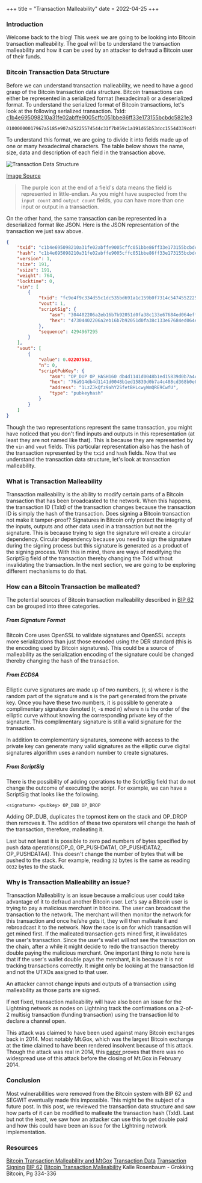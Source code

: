 +++
title = "Transaction Malleability"
date = 2022-04-25
+++

### Introduction

Welcome back to the blog! This week we are going to be looking into Bitcoin transaction malleability. The goal will be to understand the transaction malleability and how it can be used 
by an attacker to defraud a Bitcoin user of their funds. 

###  Bitcoin Transaction Data Structure

Before we can understand transaction malleability, we need to have a good grasp of the Bitcoin
transaction data structure. Bitcoin transactions can either be represented in a serialized format (hexadecimal) or a deserialized format. To understand the serialized format of Bitcoin transactions, let's look at the following serialized transaction. TxId: [c1b4e695098210a31fe02abffe9005cffc051bbe86ff33e173155bcbdc5821e3](https://learnmeabitcoin.com/explorer/transaction/c1b4e695098210a31fe02abffe9005cffc051bbe86ff33e173155bcbdc5821e3)

```hex
01000000017967a5185e907a25225574544c31f7b059c1a191d65b53dcc1554d339c4f9efc010000006a47304402206a2eb16b7b92051d0fa38c133e67684ed064effada1d7f925c842da401d4f22702201f196b10e6e4b4a9fff948e5c5d71ec5da53e90529c8dbd122bff2b1d21dc8a90121039b7bcd0824b9a9164f7ba098408e63e5b7e3cf90835cceb19868f54f8961a825ffffffff014baf2100000000001976a914db4d1141d0048b1ed15839d0b7a4c488cd368b0e88ac00000000
```

To understand this format, we are going to divide it into fields made up of one or many hexadecimal characters. The table below shows the name, size, data and description of each field in the transaction above.

![Transaction Data Structure](/images/transaction-datastructure.png)

[Image Source](https://learnmeabitcoin.com/technical/transaction-data)

> The purple icon at the end of a field's data means the field is represented in little-endian. 
> As you might have suspected from the `input count` and `output count` fields, you can have 
> more than one input or output in a transaction.

On the other hand, the same transaction can be represented in a deserialized format like JSON. Here is the JSON representation of the transaction we just saw above.


```json
{
    "txid": "c1b4e695098210a31fe02abffe9005cffc051bbe86ff33e173155bcbdc5821e3",
    "hash": "c1b4e695098210a31fe02abffe9005cffc051bbe86ff33e173155bcbdc5821e3",
    "version": 1,
    "size": 191,
    "vsize": 191,
    "weight": 764,
    "locktime": 0,
    "vin": [
        {
            "txid": "fc9e4f9c334d55c1dc535bd691a1c159b0f7314c54745522257a905e18a56779",
            "vout": 1,
            "scriptSig": {
                "asm": "304402206a2eb16b7b92051d0fa38c133e67684ed064effada1d7f925c842da401d4f22702201f196b10e6e4b4a9fff948e5c5d71ec5da53e90529c8dbd122bff2b1d21dc8a9[ALL] 039b7bcd0824b9a9164f7ba098408e63e5b7e3cf90835cceb19868f54f8961a825",
                "hex": "47304402206a2eb16b7b92051d0fa38c133e67684ed064effada1d7f925c842da401d4f22702201f196b10e6e4b4a9fff948e5c5d71ec5da53e90529c8dbd122bff2b1d21dc8a90121039b7bcd0824b9a9164f7ba098408e63e5b7e3cf90835cceb19868f54f8961a825"
            },
            "sequence": 4294967295
        }
    ],
    "vout": [
        {
            "value": 0.02207563,
            "n": 0,
            "scriptPubKey": {
                "asm": "OP_DUP OP_HASH160 db4d1141d0048b1ed15839d0b7a4c488cd368b0e OP_EQUALVERIFY OP_CHECKSIG",
                "hex": "76a914db4d1141d0048b1ed15839d0b7a4c488cd368b0e88ac",
                "address": "1LzZJkQfz9ahY2SfetBHLcwyWmQRE9CwfU",
                "type": "pubkeyhash"
            }
        }
    ]
}
```

Though the two representations represent the same transaction, you might have noticed that you don't find inputs and outputs in this representation (at least they are not named like that). This is because they are represented by the `vin` and `vout` fields. This particular representation also has the hash of the transaction represented by the `txid` and `hash` fields. Now that we understand the transaction data structure, let's look at transaction malleability.

### What is Transaction Malleability

Transaction malleability is the ability to modify certain parts of a Bitcoin transaction that has been broadcasted to the network. When this happens, the transaction ID (TxId) of the transaction changes because the transaction ID is simply the hash of the transaction. Does signing a Bitcoin transaction not make it tamper-proof? Signatures in Bitcoin only protect the integrity of the inputs, outputs and other data used in a transaction but not the signature. This is because trying to sign the signature will create a circular dependency. Circular dependency because you need to sign the signature during the signing process but this signature is generated as a product of the signing process.  With this in mind, there are ways of modifying the ScriptSig field of the transaction thereby changing the TxId without invalidating the transaction. In the next section, we are going to be exploring different mechanisms to do that. 

### How can a Bitcoin Transaction be malleated?

The potential sources of Bitcoin transaction malleability described in [BIP 62 ](https://github.com/bitcoin/bips/blob/master/bip-0062.mediawiki) can be grouped into three categories. 

##### From Signature Format

Bitcoin Core uses OpenSSL to validate signatures and OpenSSL accepts more serializations than just those encoded using the DER standard (this is the encoding used by Bitcoin signatures). This could be a source of malleability as the serialization encoding of the signature could be changed thereby changing the hash of the transaction.

##### From ECDSA

Elliptic curve signatures are made up of two numbers, (r, s) where r is the random part of the signature and s is the part generated from the private key. Once you have these two numbers, it is possible to generate a complimentary signature denoted (r, -s mod n) where n is the order of the elliptic curve without knowing the corresponding private key of the signature. This complimentary signature is still a valid signature for the transaction. 

In addition to complementary signatures, someone with access to the private key can generate many valid signatures as the elliptic curve digital signatures algorithm uses a random number to create signatures.

##### From ScriptSig

There is the possibility of adding operations to the ScriptSig field that do not change the outcome of executing the script. For example, we can have a ScriptSig that looks like the following.

```
<signature> <pubkey> OP_DUB OP_DROP
```

Adding OP_DUB, duplicates the topmost item on the stack and OP_DROP then removes it. The addition of these two operators will change the hash of the transaction, therefore, malleating it.

Last but not least it is possible to zero pad numbers of bytes specified by push data operations(OP_0, OP_PUSHDATA1, OP_PUSHDATA2, OP_PUSHDATA4). This doesn't change the number of bytes that will be pushed to the stack. For example, reading `32` bytes is the same as reading `0032` bytes to the stack.

### Why is Transaction Malleability an issue?

Transaction Malleability is an issue because a malicious user could take advantage of it to defraud another Bitcoin user. Let's say a Bitcoin user is trying to pay a malicious merchant in bitcoins. The user can broadcast the transaction to the network. The merchant will then monitor the network for this transaction and once he/she gets it, they will then malleate it and rebroadcast it to the network. Now the race is on for which transaction will get mined first. If the malleated transaction gets mined first, it invalidates the user's transaction. Since the user's wallet will not see the transaction on the chain, after a while it might decide to redo the transaction thereby double paying the malicious merchant. One important thing to note here is that if the user's wallet double pays the merchant, it is because it is not tracking transactions correctly. It might only be looking at the transaction Id and not the UTXOs assigned to that user.

An attacker cannot change inputs and outputs of a transaction using malleability as those parts are signed. 

If not fixed, transaction malleability will have also been an issue for the Lightning network as nodes on Lightning track the confirmations on a 2-of-2 multisig transaction (funding transaction) using the transaction Id to declare a channel open.

This attack was claimed to have been used against many Bitcoin exchanges back in 2014. Most notably Mt.Gox, which was the largest Bitcoin exchange at the time claimed to have been rendered insolvent because of this attack. Though the attack was real in 2014, this [paper ](https://arxiv.org/abs/1403.6676) proves that there was no widespread use of this attack before the closing of Mt.Gox in February 2014. 

### Conclusion

Most vulnerabilities were removed from the Bitcoin system with BIP 62 and SEGWIT eventually made this impossible. This might be the subject of a future post. In this post, we reviewed the transaction data structure and saw how parts of it can be modified to malleate the transaction hash (TxId). Last but not the least, we saw how an attacker can use this to get double paid and how this could have been an issue for the Lightning network implementation. 

### Resources

[Bitcoin Transaction Malleability and MtGox](https://arxiv.org/abs/1403.6676)
[Transaction Data](https://learnmeabitcoin.com/technical/transaction-data)
[Transaction Signing](https://learnmeabitcoin.com/technical/ecdsa#signing-a-transaction)
[BIP 62](https://github.com/bitcoin/bips/blob/master/bip-0062.mediawiki)
[Bitcoin Transaction Malleability](https://eklitzke.org/bitcoin-transaction-malleability)
Kalle Rosenbaum - Grokking Bitcoin, Pg 334-336
